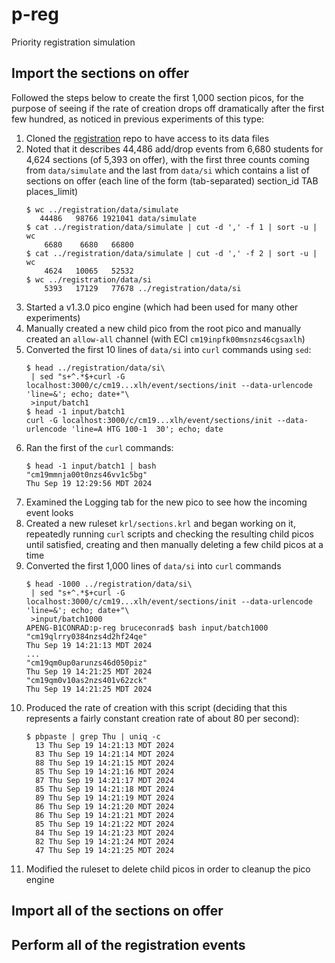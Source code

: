 # p-reg
Priority registration simulation

## Import the sections on offer

Followed the steps below to create the first 1,000 section picos, for the purpose of seeing if the rate of creation drops off dramatically after the first few hundred, as noticed in previous experiments of this type:

1. Cloned the [registration](https://github.com/b1conrad/registration) repo to have access to its data files
2. Noted that it describes 44,486 add/drop events from 6,680 students for 4,624 sections (of 5,393 on offer), with the first three counts coming from `data/simulate` and the last from `data/si` which contains a list of sections on offer (each line of the form (tab-separated) section_id TAB places_limit)
    ```
    $ wc ../registration/data/simulate
       44486   98766 1921041 data/simulate
    $ cat ../registration/data/simulate | cut -d ',' -f 1 | sort -u | wc
        6680    6680   66800
    $ cat ../registration/data/simulate | cut -d ',' -f 2 | sort -u | wc
        4624   10065   52532
    $ wc ../registration/data/si
        5393   17129   77678 ../registration/data/si
    ```
3. Started a v1.3.0 pico engine (which had been used for many other experiments)
4. Manually created a new child pico from the root pico and manually created an `allow-all` channel (with ECI `cm19inpfk00msnzs46cgsaxlh`)
5. Converted the first 10 lines of `data/si` into `curl` commands using `sed`:
    ```
    $ head ../registration/data/si\
     | sed "s+^.*$+curl -G localhost:3000/c/cm19...xlh/event/sections/init --data-urlencode 'line=&'; echo; date+"\
     >input/batch1
    $ head -1 input/batch1
    curl -G localhost:3000/c/cm19...xlh/event/sections/init --data-urlencode 'line=A HTG 100-1	30'; echo; date
    ```
6. Ran the first of the `curl` commands:
    ```
    $ head -1 input/batch1 | bash
    "cm19mmnja00t0nzs46vv1c5bg"
    Thu Sep 19 12:29:56 MDT 2024
    ```
7. Examined the Logging tab for the new pico to see how the incoming event looks
8. Created a new ruleset `krl/sections.krl` and began working on it, repeatedly running `curl` scripts and checking the resulting child picos until satisfied, creating and then manually deleting a few child picos at a time
9. Converted the first 1,000 lines of `data/si` into `curl` commands
    ```
    $ head -1000 ../registration/data/si\
     | sed "s+^.*$+curl -G localhost:3000/c/cm19...xlh/event/sections/init --data-urlencode 'line=&'; echo; date+"\
     >input/batch1000
    APENG-B1CONRAD:p-reg bruceconrad$ bash input/batch1000
    "cm19qlrry0384nzs4d2hf24qe"
    Thu Sep 19 14:21:13 MDT 2024
    ...
    "cm19qm0up0arunzs46d050piz"
    Thu Sep 19 14:21:25 MDT 2024
    "cm19qm0v10as2nzs401v62zck"
    Thu Sep 19 14:21:25 MDT 2024
    ```
10. Produced the rate of creation with this script (deciding that this represents a fairly constant creation rate of about 80 per second):
    ```
    $ pbpaste | grep Thu | uniq -c
      13 Thu Sep 19 14:21:13 MDT 2024
      83 Thu Sep 19 14:21:14 MDT 2024
      88 Thu Sep 19 14:21:15 MDT 2024
      85 Thu Sep 19 14:21:16 MDT 2024
      87 Thu Sep 19 14:21:17 MDT 2024
      85 Thu Sep 19 14:21:18 MDT 2024
      89 Thu Sep 19 14:21:19 MDT 2024
      86 Thu Sep 19 14:21:20 MDT 2024
      86 Thu Sep 19 14:21:21 MDT 2024
      85 Thu Sep 19 14:21:22 MDT 2024
      84 Thu Sep 19 14:21:23 MDT 2024
      82 Thu Sep 19 14:21:24 MDT 2024
      47 Thu Sep 19 14:21:25 MDT 2024
    ```
11. Modified the ruleset to delete child picos in order to cleanup the pico engine

## Import all of the sections on offer

## Perform all of the registration events
